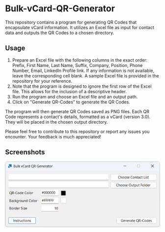 # Bulk-vCard-QR-Generator

This repository contains a program for generating QR Codes that encapsulate vCard information. It utilizes an Excel file as input for contact data and outputs the QR Codes to a chosen directory.

## Usage
1. Prepare an Excel file with the following columns in the exact order: Prefix, First Name, Last Name, Suffix, Company, Position, Phone Number, Email, LinkedIn Profile link. If any information is not available, leave the corresponding cell blank. A sample Excel file is provided in the repository for your reference.
2. Note that the program is designed to ignore the first row of the Excel file. This allows for the inclusion of a descriptive header.
3. Run the program and choose an Excel file and an output path.
4. Click on "Generate QR-Codes" to generate the QR Codes.

The program will then generate QR Codes saved as PNG files. Each QR Code represents a contact's details, formatted as a vCard (version 3.0). They will be placed in the chosen output directory.

Please feel free to contribute to this repository or report any issues you encounter. Your feedback is much appreciated!

## Screenshots
![Screenshot of program](/screenshots/screenshot.png?raw=true "Main interface")
